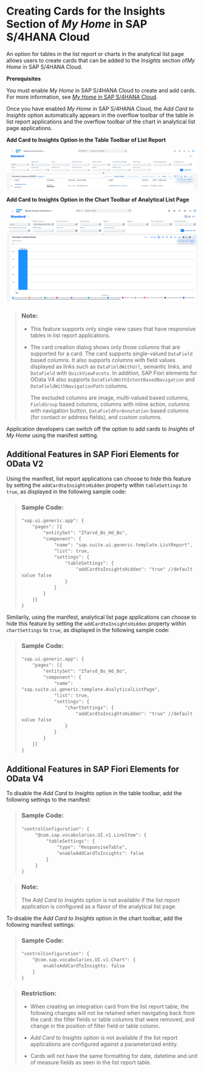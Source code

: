 <!-- loio9b13559ef978405a99e8b624a87daf31 -->

# Creating Cards for the Insights Section of *My Home* in SAP S/4HANA Cloud

An option for tables in the list report or charts in the analytical list page allows users to create cards that can be added to the *Insights* section of*My Home* in SAP S/4HANA Cloud.

**Prerequisites**

You must enable *My Home* in SAP S/4HANA Cloud to create and add cards. For more information, see [*My Home* in SAP S/4HANA Cloud](https://help.sap.com/docs/SAP_S4HANA_CLOUD/4fc8d03390c342da8a60f8ee387bca1a/8a60279e8d2041b5ad8d3455fab0f3ef.html).

Once you have enabled *My Home* in SAP S/4HANA Cloud, the *Add Card to Insights* option automatically appears in the overflow toolbar of the table in list report applications and the overflow toolbar of the chart in analytical list page applications.

   
  
**Add Card to Insights Option in the Table Toolbar of List Report**

 ![](images/Add_Cards_to_Insights_New_fe526c6.png "Add Card to Insights Option in the Table Toolbar of List Report ") 

   
  
**Add Card to Insights Option in the Chart Toolbar of Analytical List Page**

 ![](images/Add_Cards_to_Insights_ALP_401e0b0.png "Add Card to Insights Option in the Chart Toolbar of Analytical List Page") 

> ### Note:  
> -   This feature supports only single view cases that have responsive tables in list report applications.
> 
> -   The card creation dialog shows only those columns that are supported for a card. The card supports single-valued `DataField` based columns. It also supports columns with field values displayed as links such as `DataFieldWithUrl`, semantic links, and `DataField` with `QuickViewFacets`. In addition, SAP Fiori elements for OData V4 also supports `DataFieldWithIntentBasedNavigation` and `DataFieldWithNavigationPath` columns.
> 
>     The excluded columns are image, multi-valued based columns, `FieldGroup` based columns, columns with inline action, columns with navigation button, `DataFieldForAnnotation` based columns \(for contact or address fields\), and custom columns.

Application developers can switch off the option to add cards to *Insights* of *My Home* using the manifest setting.



<a name="loio9b13559ef978405a99e8b624a87daf31__section_kbf_fb2_jxb"/>

## Additional Features in SAP Fiori Elements for OData V2

Using the manifest, list report applications can choose to hide this feature by setting the `addCardtoInsightsHidden` property within `tableSettings` to `true`, as displayed in the following sample code:

> ### Sample Code:  
> ```
> "sap.ui.generic.app": {
>     "pages": [{
>         "entitySet": "Zfarvd_Bs_Hd_Bo",
>         "component": {
>             "name": "sap.suite.ui.generic.template.ListReport",
>             "list": true,
>             "settings": {
>                 "tableSettings": { 
>                     "addCardtoInsightsHidden": "true" //default value false
>                 }
>             }
>         }
>     }]
> }
> ```

Similarily, using the manifest, analytical list page applications can choose to hide this feature by setting the `addCardtoInsightsHidden` property within `chartSettings` to `true`, as displayed in the following sample code:

> ### Sample Code:  
> ```
> "sap.ui.generic.app": {
>     "pages": [{
>         "entitySet": "Zfarvd_Bs_Hd_Bo",
>         "component": {
>             "name": "sap.suite.ui.generic.template.AnalyticalListPage",
>             "list": true,
>             "settings": {
>                 "chartSettings": { 
>                     "addCardtoInsightsHidden": "true" //default value false
>                 }
>             }
>         }
>     }]
> }
> ```



<a name="loio9b13559ef978405a99e8b624a87daf31__section_zbk_2qx_3xb"/>

## Additional Features in SAP Fiori Elements for OData V4

To disable the *Add Card to Insights* option in the table toolbar, add the following settings to the manifest:

> ### Sample Code:  
> ```
> "controlConfiguration": {
>      "@com.sap.vocabularies.UI.v1.LineItem": {
>          "tableSettings": {
>              "type": "ResponsiveTable",
>              "enableAddCardToInsights": false
>          }
>      }
> }
> ```

> ### Note:  
> The *Add Card to Insights* option is not available if the list report application is configured as a flavor of the analytical list page.

To disable the *Add Card to Insights* option in the chart toolbar, add the following manifest settings:

> ### Sample Code:  
> ```
> "controlConfiguration": {
>     "@com.sap.vocabularies.UI.v1.Chart": {
>         enableAddCardToInsights: false
>     }
> }
> ```

> ### Restriction:  
> -   When creating an integration card from the list report table, the following changes will not be retained when navigating back from the card: the filter fields or table columns that were removed, and change in the position of filter field or table column.
> 
> -   *Add Card to Insights* option is not available if the list report applications are configured against a parameterized entity.
> 
> -   Cards will not have the same formatting for date, datetime and unit of measure fields as seen in the list report table.

